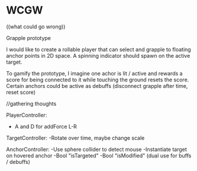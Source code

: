# WCGW
((what could go wrong))

Grapple prototype

I would like to create a rollable player that can select and grapple to floating anchor points in 2D space.
A spinning indicator should spawn on the active target.

To gamify the prototype, I imagine one achor is lit / active and rewards a score for being connected to it while touching the ground resets the score.
Certain anchors could be active as debuffs (disconnect grapple after time, reset score)




//gathering thoughts

PlayerController:
- A and D for addForce L-R

TargetController:
-Rotate over time, maybe change scale

AnchorController:
-Use sphere collider to detect mouse
-Instantiate target on hovered anchor
-Bool "isTargeted"
-Bool "isModified" (dual use for buffs / debuffs)
